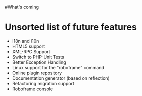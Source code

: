 #What's coming

# Unsorted list of future features #

  * i18n and l10n
  * HTML5 support
  * XML-RPC Support
  * Switch to PHP-Unit Tests
  * Better Exception Handling
  * Linux support for the "roboframe" command
  * Online plugin repository
  * Documentation generator (based on reflection)
  * Refactoring migration support
  * Roboframe console